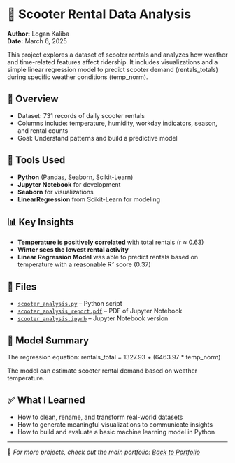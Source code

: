 # 🛴 Scooter Rental Data Analysis
**Author:** Logan Kaliba  
**Date:** March 6, 2025

This project explores a dataset of scooter rentals and analyzes how weather and time-related features affect ridership. It includes visualizations and a simple linear regression model to predict scooter demand (rentals_totals) during specific weather conditions (temp_norm).

## 📌 Overview
- Dataset: 731 records of daily scooter rentals
- Columns include: temperature, humidity, workday indicators, season, and rental counts
- Goal: Understand patterns and build a predictive model

## 🔧 Tools Used
- **Python** (Pandas, Seaborn, Scikit-Learn)
- **Jupyter Notebook** for development
- **Seaborn** for visualizations
- **LinearRegression** from Scikit-Learn for modeling

## 📊 Key Insights
- **Temperature is positively correlated** with total rentals (r ≈ 0.63)
- **Winter sees the lowest rental activity**
- **Linear Regression Model** was able to predict rentals based on temperature with a reasonable R² score (0.37)

## 📁 Files
- [`scooter_analysis.py`](scooter_analysis.py) – Python script
- [`scooter_analysis_report.pdf`](scooter_analysis_report.pdf) – PDF of Jupyter Notebook
- [`scooter_analysis.ipynb`](scooter_analysis.ipynb) – Jupyter Notebook version

## 🤖 Model Summary
The regression equation: rentals_total = 1327.93 + (6463.97 * temp_norm)

The model can estimate scooter rental demand based on weather temperature.

## ✅ What I Learned
- How to clean, rename, and transform real-world datasets
- How to generate meaningful visualizations to communicate insights
- How to build and evaluate a basic machine learning model in Python

---

📌 *For more projects, check out the main portfolio: [Back to Portfolio](../README.md)*
